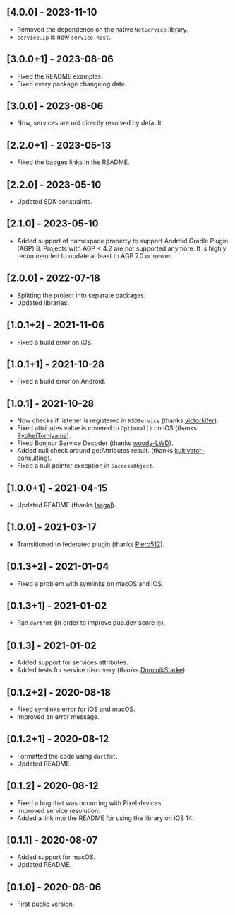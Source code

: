 ## [4.0.0] - 2023-11-10

* Removed the dependence on the native `NetService` library.
* `service.ip` is now `service.host`.

## [3.0.0+1] - 2023-08-06

* Fixed the README examples.
* Fixed every package changelog date.

## [3.0.0] - 2023-08-06

* Now, services are not directly resolved by default.

## [2.2.0+1] - 2023-05-13

* Fixed the badges links in the README.

## [2.2.0] - 2023-05-10

* Updated SDK constraints.

## [2.1.0] - 2023-05-10

* Added support of namespace property to support Android Gradle Plugin (AGP) 8. Projects with AGP < 4.2 are not supported anymore. It is highly recommended to update at least to AGP 7.0 or newer.

## [2.0.0] - 2022-07-18

* Splitting the project into separate packages.
* Updated libraries.

## [1.0.1+2] - 2021-11-06

* Fixed a build error on iOS.

## [1.0.1+1] - 2021-10-28

* Fixed a build error on Android.

## [1.0.1] - 2021-10-28

* Now checks if listener is registered in `NSDService` (thanks [victorkifer](https://github.com/victorkifer)).
* Fixed attributes value is covered to `Optional()` on iOS (thanks [RyoheiTomiyama](https://github.com/RyoheiTomiyama)).
* Fixed Bonjour Service Decoder (thanks [woody-LWD](https://github.com/woody-LWD)).
* Added null check around getAttributes result. (thanks [kultivator-consulting](https://github.com/kultivator-consulting)).
* Fixed a null pointer exception in `SuccessObject`.

## [1.0.0+1] - 2021-04-15

* Updated README (thanks [lsegal](https://github.com/lsegal)).

## [1.0.0] - 2021-03-17

* Transitioned to federated plugin (thanks [Piero512](https://github.com/Piero512)).

## [0.1.3+2] - 2021-01-04

* Fixed a problem with symlinks on macOS and iOS.

## [0.1.3+1] - 2021-01-02

* Ran `dartfmt` (in order to improve pub.dev score 🙄).

## [0.1.3] - 2021-01-02

* Added support for services attributes.
* Added tests for service discovery (thanks [DominikStarke](https://github.com/DominikStarke)).

## [0.1.2+2] - 2020-08-18

* Fixed symlinks error for iOS and macOS.
* improved an error message.

## [0.1.2+1] - 2020-08-12

* Formatted the code using `dartfmt`.
* Updated README.

## [0.1.2] - 2020-08-12

* Fixed a bug that was occurring with Pixel devices.
* Improved service resolution.
* Added a link into the README for using the library on iOS 14.

## [0.1.1] - 2020-08-07

* Added support for macOS.
* Updated README.

## [0.1.0] - 2020-08-06

* First public version.
